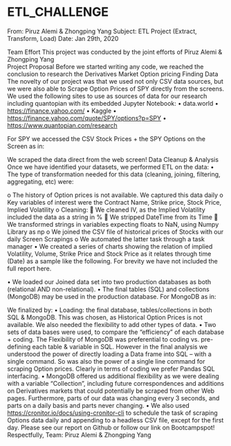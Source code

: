 # ETL_CHALLENGE
From: Piruz Alemi & Zhongping Yang
Subject: ETL Project (Extract, Transform, Load)
Date: Jan 29th, 2020

Team Effort
This project was conducted by the joint efforts of  Piruz Alemi & Zhongping Yang  
Project Proposal
Before we started writing any code, we reached the conclusion to research the Derivatives Market Option pricing 
Finding Data
The novelty of our project was that we used not only CSV data sources, but we were also able to Scrape Option Prices of SPY directly from the screens. We used the following sites to use as sources of data for our research including quantopian with its embedded Jupyter Notebook:
•	data.world
•	https://finance.yahoo.com/
•	Kaggle
•	https://finance.yahoo.com/quote/SPY/options?p=SPY
•	https://www.quantopian.com/research

For SPY we accessed the CSV Stock Prices + the SPY Options on the Screen as in:
 
We scraped the data direct from the web screen! 
Data Cleanup & Analysis
Once we have identified your datasets, we performed ETL on the data:
•	The type of transformation needed for this data (cleaning, joining, filtering, aggregating, etc) were:

o	The history of Option prices is not available. We captured this data daily
o	Key variables of interest were the Contract Name, Strike price, Stock Price, Implied Volatility
o	Cleaning:
	We cleaned IV, as the Implied Volatility included the data as a string in %
	We stripped DateTime from its Time
	We transformed strings in variables expecting floats to NaN, using Numpy Library as np
o	We joined the CSV file of historical prices of Stocks with our daily Screen Scrapings
o	We automated the latter task through a task manager
•	We created a series of charts showing the relation of implied Volatility, Volume, Strike Price and Stock Price as it relates through time (Date) as a sample like the following. For brevity we have not included the full report here.
 
•	We loaded our Joined data set into two production databases as both (relational AND non-relational).
•	The final tables (SQL) and collections (MongoDB) may be used in the production database. For MongoDB as in:
 

 

We finalized by:
•	Loading: the final database, tables/collections in both SQL & MongoDB. This was chosen, as Historical Option Prices is not available. We also needed the flexibility to add other types of data.
•	Two sets of data bases were used, to compare the “efficiency” of each database + coding. The Flexibility of MongoDB was preferential to coding vs. pre-defining each table & variable in SQL.  However in the final analysis we understood the power of directly loading a Data frame into SQL – with a single command. So was also the power of a single line command for scraping Option prices. Clearly in terms of coding we prefer Pandas SQL interfacing.
•	MongoDB offered us additional flexibility as we were dealing with a variable “Collection”, including future correspondences and additions on Derivatives markets that could potentially be scraped from other Web pages. Furthermore, parts of our data was changing every 3 seconds, and parts on a daily basis and parts never changing. 
•	We also used https://cronitor.io/docs/using-cronitor-cli to schedule the task of scraping Options data daily and appending to a headless CSV file, except for the first day.
Please see our report on Github or follow our link on Bootcampspot!
Respectfully,
Team: Piruz Alemi & Zhongping Yang
